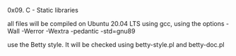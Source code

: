 0x09. C - Static libraries

all files will be compiled on Ubuntu 20.04 LTS using gcc, using the options -Wall -Werror -Wextra -pedantic -std=gnu89

use the Betty style. It will be checked using betty-style.pl and betty-doc.pl

